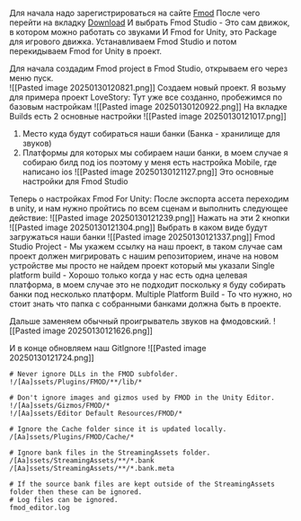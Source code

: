 Для начала надо зарегистрироваться на сайте [Fmod](https://www.fmod.com/unity)
После чего перейти на вкладку [Download](https://www.fmod.com/download)
И выбрать Fmod Studio - Это сам движок, в котором можно работать со звуками
И Fmod for Unity, это Package для игрового движка.
Устанавливаем Fmod Studio и потом перекидываем Fmod for Unity в проект.

Для начала создадим Fmod project в Fmod Studio, открываем его через меню пуск.  
![[Pasted image 20250130120821.png]]
Создаем новый проект.
Я возьму для примера проект LoveStory:
Тут уже все созданно, пробежимся по базовым настройкам
![[Pasted image 20250130120922.png]]
На вкладке Builds есть 2 основные настройки
![[Pasted image 20250130121017.png]]
1) Место куда будут собираться наши банки (Банка - хранилище для звуков) 
2) Платформы для которых мы собираем наши банки, в моем случае я собираю билд под ios поэтому у меня есть настройка Mobile, где написано ios 
![[Pasted image 20250130121127.png]]
Это основные настройки для Fmod Studio

Теперь о настройках Fmod For Unity:
После экспорта ассета переходим в unity, и нам нужно пройтись по всем сценам и выполнить следующее действие:
![[Pasted image 20250130121239.png]]
Нажать на эти 2 кнопки
![[Pasted image 20250130121304.png]]
Выбрать в каком виде будут загружаться наши банки
![[Pasted image 20250130121337.png]]
Fmod Studio Project - Мы укажем ссылку на наш проект, в таком случае сам проект должен мигрировать с нашим репозиторием, иначе на новом устройстве мы просто не найдем проект который мы указали
Single platform build - Хорошо только когда у нас есть одна целевая платформа, в моем случае это не подходит поскольку я буду собирать банки под несколько платформ.
Multiple Platform Build - То что нужно, но стоит знать что папка с собранными банками должна быть в проекте. 

Дальше заменяем обычный проигрыватель звуков на фмодовский.
![[Pasted image 20250130121626.png]]

И в конце обновляем наш GitIgnore 
![[Pasted image 20250130121724.png]]


```gitignore
# Never ignore DLLs in the FMOD subfolder.
!/[Aa]ssets/Plugins/FMOD/**/lib/*

# Don't ignore images and gizmos used by FMOD in the Unity Editor.
!/[Aa]ssets/Gizmos/FMOD/*
!/[Aa]ssets/Editor Default Resources/FMOD/*

# Ignore the Cache folder since it is updated locally.
/[Aa]ssets/Plugins/FMOD/Cache/*

# Ignore bank files in the StreamingAssets folder.
/[Aa]ssets/StreamingAssets/**/*.bank
/[Aa]ssets/StreamingAssets/**/*.bank.meta

# If the source bank files are kept outside of the StreamingAssets folder then these can be ignored.
# Log files can be ignored.
fmod_editor.log
```
